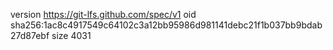 version https://git-lfs.github.com/spec/v1
oid sha256:1ac8c4917549c64102c3a12bb95986d981141debc21f1b037bb9bdab27d87ebf
size 4031
